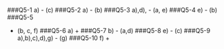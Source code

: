 ###Q5-1
a) - (c)
###Q5-2
a) - (b)
###Q5-3
a),d), - (a, e)
###Q5-4
e) - (b)
###Q5-5
- (b, c, f)
###Q5-6
a) + 
###Q5-7
b) - (a,d)
###Q5-8
e) - (c)
###Q5-9
a),b),c),d),g) - (g)
###Q5-10
f) +
